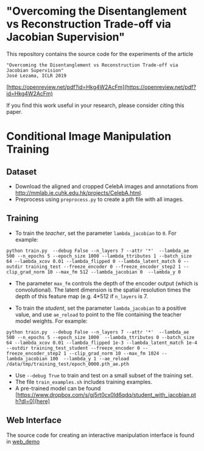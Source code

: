 # "Overcoming the Disentanglement vs Reconstruction Trade-off via Jacobian Supervision"

This repository contains the source code for the experiments of the article

    "Overcoming the Disentanglement vs Reconstruction Trade-off via Jacobian Supervision"
    José Lezama, ICLR 2019

[https://openreview.net/pdf?id=Hkg4W2AcFm](https://openreview.net/pdf?id=Hkg4W2AcFm)

If you find this work useful in your research, please consider citing this paper.


# Conditional Image Manipulation Training


## Dataset
* Download the aligned and cropped CelebA images and annotations from http://mmlab.ie.cuhk.edu.hk/projects/CelebA.html.
* Preprocess using ```preprocess.py``` to create a pth file with all images.


## Training
* To train the _teacher_, set the parameter `lambda_jacobian` to `0`. For example:
```
python train.py  --debug False --n_layers 7 --attr '*'  --lambda_ae 500 --n_epochs 5 --epoch_size 1000 --lambda_ttributes 1 --batch_size 64 --lambda_xcov 0.01 --lambda_flipped 0 --lambda_latent_match 0 --outdir training_test --freeze_encoder 0 --freeze_encoder_step2 1 --clip_grad_norm 10 --max_fm 512 --lambda_jacobian 0  --lambda_y 0 
```
* The parameter `max_fm` controls the depth of the encoder output (which is convolutional). The latent dimension is the spatial resolution times the depth of this feature map (e.g. 4*512 if `n_layers` is 7.

* To train the _student_, set the parameter `lambda_jacobian` to a positive value, and use `ae_reload` to point to the file containing the teacher model weights. For example:
```
python train.py  --debug False --n_layers 7 --attr '*'  --lambda_ae 500 --n_epochs 5 --epoch_size 1000  --lambda_ttributes 0 --batch_size 64 --lambda_xcov 0.01 --lambda_flipped 1e-3 --lambda_latent_match 1e-4 --outdir training_test_student --freeze_encoder 0 --freeze_encoder_step2 1 --clip_grad_norm 10 --max_fm 1024 --lambda_jacobian 100  --lambda_y 1 --ae_reload /data/tmp/training_test/epoch_0000.pth_ae.pth
```
* Use `--debug True` to train and test on a small subset of the training set.
* The file `train_examples.sh` includes training examples.
* A pre-trained model can be found [https://www.dropbox.com/s/gj5rt0cx0ld6qdq/student_with_jacobian.pth?dl=0](here)

## Web Interface
The source code for creating an interactive manipulation interface is found in [web_demo](web_demo)

